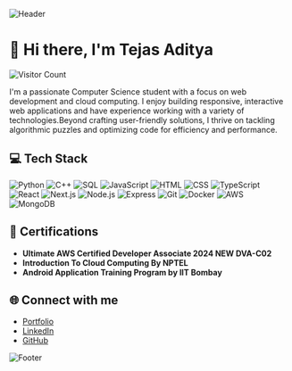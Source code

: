 ![Header](https://capsule-render.vercel.app/api?type=waving&color=gradient&height=100&section=header)

# 👋 Hi there, I'm Tejas Aditya

![Visitor Count](https://komarev.com/ghpvc/?username=adityatejas562&color=blueviolet)

I'm a passionate Computer Science student with a focus on web development and cloud computing. I enjoy building responsive, interactive web applications and have experience working with a variety of technologies.Beyond crafting user-friendly solutions, I thrive on tackling algorithmic puzzles and optimizing code for efficiency and performance. 

## 💻 Tech Stack


<img src="https://img.shields.io/badge/-Python-3776AB?style=for-the-badge&logo=python&logoColor=white" alt="Python"/>
<img src="https://img.shields.io/badge/-C++-00599C?style=for-the-badge&logo=cplusplus&logoColor=white" alt="C++"/>
<img src="https://img.shields.io/badge/-SQL-4479A1?style=for-the-badge&logo=postgresql&logoColor=white" alt="SQL"/>
<img src="https://img.shields.io/badge/-JavaScript-F7DF1E?style=for-the-badge&logo=javascript&logoColor=black" alt="JavaScript"/>
<img src="https://img.shields.io/badge/-HTML-E34F26?style=for-the-badge&logo=html5&logoColor=white" alt="HTML"/>
<img src="https://img.shields.io/badge/-CSS-1572B6?style=for-the-badge&logo=css3&logoColor=white" alt="CSS"/>
<img src="https://img.shields.io/badge/-TypeScript-3178C6?style=for-the-badge&logo=typescript&logoColor=white" alt="TypeScript"/>
<img src="https://img.shields.io/badge/-React-61DAFB?style=for-the-badge&logo=react&logoColor=white" alt="React"/>
<img src="https://img.shields.io/badge/-Next.js-000000?style=for-the-badge&logo=nextdotjs&logoColor=white" alt="Next.js"/>
<img src="https://img.shields.io/badge/-Node.js-339933?style=for-the-badge&logo=nodedotjs&logoColor=white" alt="Node.js"/>
<img src="https://img.shields.io/badge/-Express-000000?style=for-the-badge&logo=express&logoColor=white" alt="Express"/>
<img src="https://img.shields.io/badge/-Git-F05032?style=for-the-badge&logo=git&logoColor=white" alt="Git"/>
<img src="https://img.shields.io/badge/-Docker-2496ED?style=for-the-badge&logo=docker&logoColor=white" alt="Docker"/>
<img src="https://img.shields.io/badge/-AWS-232F3E?style=for-the-badge&logo=amazonaws&logoColor=white" alt="AWS"/>
<img src="https://img.shields.io/badge/-MongoDB-47A248?style=for-the-badge&logo=mongodb&logoColor=white" alt="MongoDB"/>



## 📜 Certifications

- **Ultimate AWS Certified Developer Associate 2024 NEW DVA-C02**
- **Introduction To Cloud Computing By NPTEL**
- **Android Application Training Program by IIT Bombay**

## 🌐 Connect with me

- [Portfolio](https://tejasaditya-portfolio.vercel.app)
- [LinkedIn](https://linkedin.com/in/tejas-aditya/)
- [GitHub](https://github.com/adityatejas562)

![Footer](https://capsule-render.vercel.app/api?type=waving&color=gradient&height=100&section=footer)
